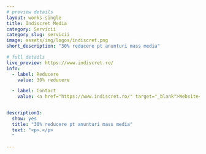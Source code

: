 ```yaml
---
# preview details
layout: works-single
title: Indiscret Media
category: Servicii
category_slug: servicii
image: assets/img/logos/indiscret.png
short_description: "30% reducere pt anunturi mass media"

# full details
live_preview: https://www.indiscret.ro/
info:
  - label: Reducere
    value: 30% reducere

  - label: Contact
    value: <a href="https://www.indiscret.ro/" target="_blank">Website</a>


description1:
  show: yes
  title: "30% reducere pt anunturi mass media"
  text: "<p>.</p>
  "

---
```

